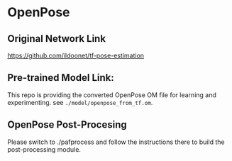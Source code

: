 # OpenPose

## Original Network Link

https://github.com/ildoonet/tf-pose-estimation

## Pre-trained Model Link:
This repo is providing the converted OpenPose OM file for learning and experimenting. see `./model/openpose_from_tf.om`.

## OpenPose Post-Procesing
Please switch to ./pafprocess and follow the instructions there to build the post-processing module.